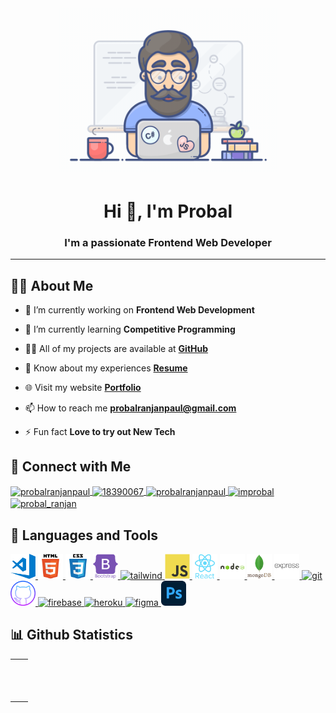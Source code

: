 <h1 align="center">
<img width="350" src="Assets/programmer.gif"/>
</h1>

<h1 align="center">Hi 👋, I'm Probal</h1>
<h3 align="center">I'm a passionate Frontend Web Developer</h3>

---


## 🙋‍♂️ About Me

- 🔭 I’m currently working on **Frontend Web Development**

- 🌱 I’m currently learning **Competitive Programming**

- 👨‍💻 All of my projects are available at **[GitHub](https://github.com/ProbalRanjan)**

- 📄 Know about my experiences **[Resume](https://drive.google.com/file/d/1QHnx7hOaR3QvYwQws_u15Lpcu5CpQJoX/view?usp=sharing)**

- 🌐 Visit my website **[Portfolio](https://probalranjanpaul.netlify.app)**

- 📫 How to reach me **probalranjanpaul@gmail.com**

- ⚡ Fun fact **Love to try out New Tech**

## 🤝 Connect with Me

<p align="left">
    <a href="https://linkedin.com/in/probalranjanpaul" target="blank"> <img align="center" src="https://raw.githubusercontent.com/rahuldkjain/github-profile-readme-generator/master/src/images/icons/Social/linked-in-alt.svg" alt="probalranjanpaul" height="30" width="40" /> </a>
    <a href="https://stackoverflow.com/users/18390067" target="blank"> <img align="center" src="https://raw.githubusercontent.com/rahuldkjain/github-profile-readme-generator/master/src/images/icons/Social/stack-overflow.svg" alt="18390067" height="30" width="40" /> </a>
    <a href="https://fb.com/probalranjanpaul" target="blank"> <img align="center" src="https://raw.githubusercontent.com/rahuldkjain/github-profile-readme-generator/master/src/images/icons/Social/facebook.svg" alt="probalranjanpaul" height="30" width="40" /> </a>
    <a href="https://instagram.com/improbal" target="blank"> <img align="center" src="https://raw.githubusercontent.com/rahuldkjain/github-profile-readme-generator/master/src/images/icons/Social/instagram.svg" alt="improbal" height="30" width="40" /> </a>
    <a href="https://twitter.com/probal_ranjan" target="blank"> <img align="center" src="https://raw.githubusercontent.com/rahuldkjain/github-profile-readme-generator/master/src/images/icons/Social/twitter.svg" alt="probal_ranjan" height="30" width="40" /> </a>
</p>

## 🚀 Languages and Tools

<p align="left">
    <a href="#"> <img src="Assets/visual-studio-code.png" alt="vsCode" width="40" height="40"/> </a>
    <a href="#"> <img src="https://raw.githubusercontent.com/devicons/devicon/master/icons/html5/html5-original-wordmark.svg" alt="html5" width="40" height="40"/> </a>
    <a href="#"> <img src="https://raw.githubusercontent.com/devicons/devicon/master/icons/css3/css3-original-wordmark.svg" alt="css3" width="40" height="40"/> </a>
    <a href="#"> <img src="https://raw.githubusercontent.com/devicons/devicon/master/icons/bootstrap/bootstrap-plain-wordmark.svg" alt="bootstrap" width="40" height="40"/> </a>
    <a href="#"> <img src="https://www.vectorlogo.zone/logos/tailwindcss/tailwindcss-icon.svg" alt="tailwind" width="40" height="40"/> </a> 
    <a href="#"> <img src="https://raw.githubusercontent.com/devicons/devicon/master/icons/javascript/javascript-original.svg" alt="javascript" width="40" height="40"/> </a> 
    <a href="#"> <img src="https://raw.githubusercontent.com/devicons/devicon/master/icons/react/react-original-wordmark.svg" alt="react" width="40" height="40"/> </a>
    <a href="#"> <img src="https://raw.githubusercontent.com/devicons/devicon/master/icons/nodejs/nodejs-original-wordmark.svg" alt="nodejs" width="40" height="40"/> </a>
    <a href="#"> <img src="https://raw.githubusercontent.com/devicons/devicon/master/icons/mongodb/mongodb-original-wordmark.svg" alt="mongodb" width="40" height="40"/> </a> 
    <a href="#"> <img src="https://raw.githubusercontent.com/devicons/devicon/master/icons/express/express-original-wordmark.svg" alt="express" width="40" height="40"/> </a>
    <a href="#"> <img src="https://www.vectorlogo.zone/logos/git-scm/git-scm-icon.svg" alt="git" width="40" height="40"/> </a> 
    <a href="#"> <img src="Assets/github.png" alt="github" width="40" height="40"/> </a> 
    <a href="#"> <img src="https://www.vectorlogo.zone/logos/firebase/firebase-icon.svg" alt="firebase" width="40" height="40"/> </a> 
    <a href="#"> <img src="https://www.vectorlogo.zone/logos/heroku/heroku-icon.svg" alt="heroku" width="40" height="40"/> </a>
    <a href="#"> <img src="https://www.vectorlogo.zone/logos/figma/figma-icon.svg" alt="figma" width="40" height="40"/> </a> 
    <a href="#"> <img src="Assets/photoshop.png" alt="photoshop" width="40" height="40"/> </a>
</p>


## 📊 Github Statistics

<p align="center">
   <table>
        <tr>
            <td colspan="2" align="center">
                <img alt=""
                    src="https://github-readme-streak-stats.herokuapp.com?user=ProbalRanjan&theme=algolia&background=0D1117&hide_border=true">
            </td>
        </tr>
        <tr>
            <td>
                <img alt=""
                    src="https://github-readme-stats.vercel.app/api?username=ProbalRanjan&show_icons=true&count_private=true&theme=algolia&bg_color=0D1117&hide_border=true" />
            </td>
            <td>
                <img alt=""
                    src="https://github-readme-stats.vercel.app/api/top-langs/?username=ProbalRanjan&langs_count=14&theme=algolia&layout=compact&hide=html&bg_color=0D1117">
            </td>
        </tr>
        <tr>
            <td colspan="2" align="center">
                <img alt=""
                    src="https://activity-graph.herokuapp.com/graph?username=ProbalRanjan&bg_color=0D1117&color=0295DA&line=0295DA&point=FFFFFF&hide_border=true" />
            </td>
        </tr>
    </table>
</p>